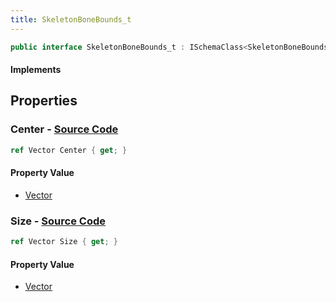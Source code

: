 ```yaml
---
title: SkeletonBoneBounds_t
---
```


```csharp
public interface SkeletonBoneBounds_t : ISchemaClass<SkeletonBoneBounds_t>, ISchemaField, ISchemaClass, INativeHandle
```

#### Implements

## Properties

### **Center** - [Source Code](https://github.com/swiftly-solution/swiftlys2/blob/main/managed/src/SwiftlyS2.Generated/Schemas/Interfaces/SkeletonBoneBounds_t.cs#L16)

```csharp
ref Vector Center { get; }
```

#### Property Value

- [Vector](/docs/api/shared/natives/vector)

### **Size** - [Source Code](https://github.com/swiftly-solution/swiftlys2/blob/main/managed/src/SwiftlyS2.Generated/Schemas/Interfaces/SkeletonBoneBounds_t.cs#L18)

```csharp
ref Vector Size { get; }
```

#### Property Value

- [Vector](/docs/api/shared/natives/vector)

